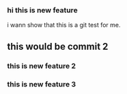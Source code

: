 ### hi this is new feature
i wann show that this is a git test for me.
## this would be commit 2

### this is new feature 2

### this is new feature 3
